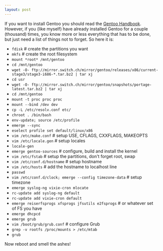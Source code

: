 ```yaml
---
layout: post
---
```

If you want to install Gentoo you should read the [Gentoo
Handbook](http://www.gentoo.org/doc/en/handbook/index.xml). However, if you
(like myself) have already installed Gentoo for a couple (thousand) times, you
know more or less everything that has to be done, but just need a list of
things not to forget. So here it is:

* `fdisk` # create the partitions you want
* `mkfs` # create the root filesystem
* `mount *root* /mnt/gentoo`
* `cd /mnt/gentoo`
* `wget -O- ftp://mirror.switch.ch/mirror/gentoo/releases/x86/current-stage3/stage3-i686-*.tar.bz2 | tar xj`
* `cd usr`
* `wget -O- ftp://mirror.switch.ch/mirror/gentoo/snapshots/portage-latest.tar.bz2 | tar xj`
* `cd /mnt/gentoo`
* `mount -t proc proc proc`
* `mount --bind /dev dev`
* `cp -L /etc/resolv.conf etc/`
* `chroot . /bin/bash`
* `env-update; source /etc/profile`
* `emerge --sync`
* `eselect profile set default/linux/x86`
* `vim /etc/make.conf` # setup USE, CFLAGS, CXXFLAGS, MAKEOPTS
* `vim /etc/locale.gen` # setup locales
* `locale-gen`
* `emerge gentoo-sources` # configure, build and install the kernel
* `vim /etc/fstab` # setup the partitions, don't forget root, swap
* `vim /etc/conf.d/hostname` # setup hostname
* `vim /etc/hosts` # add the hostname to localhost line
* `passwd`
* `vim /etc/conf.d/clock; emerge --config timezone-data` # setup timezone
* `emerge syslog-ng vixie-cron mlocate`
* `rc-update add syslog-ng default`
* `rc-update add vixie-cron default`
* `emerge reiserfsprogs xfsprogs jfsutils e2fsprogs` # or whatever set of FS you have
* `emerge dhcpcd`
* `emerge grub`
* `vim /boot/grub/grub.conf` # configure Grub
* `grep -v rootfs /proc/mounts > /etc/mtab`
* `grub`

Now reboot and smell the ashes!
